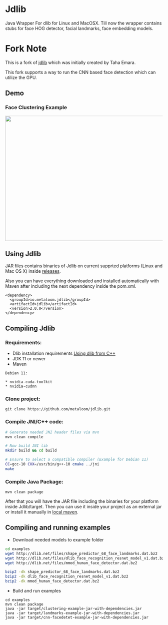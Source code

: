 # Jdlib

Java Wrapper For dlib for Linux and MacOSX. Till now the wrapper contains stubs for face HOG detector, facial landmarks, face embedding models.

# Fork Note

This is a fork of [jdlib](https://github.com/tahaemara/jdlib) which was initially created by Taha Emara.

This fork supports a way to run the CNN based face detection which can utilize the GPU.

## Demo
### Face Clustering Example

<img src="https://media.giphy.com/media/FD9AfNUw3VX8CqYaph/giphy.gif" width="700" height="400" />

## Using Jdlib

JAR files contains binaries of Jdlib on current supprted platforms (Linux and Mac OS X) inside [releases](https://github.com/metaloom/jdlib/releases).

Also you can have everything downloaded and installed automatically with Maven after including the next dependency inside the pom.xml.

```
<dependency>
  <groupId>io.metaloom.jdlib</groupId>
  <artifactId>jdlib</artifactId>
  <version>2.0.0</version>
</dependency>
```

## Compiling Jdlib

### Requirements:

- Dlib installation requirements [Using dlib from C++](http://dlib.net/compile.html)
- JDK 11 or newer
- Maven

```
Debian 11:

* nvidia-cuda-toolkit
* nvidia-cudnn 

```

### Clone project:

```
git clone https://github.com/metaloom/jdlib.git
```


### Compile JNI/C++ code:

```bash
# Generate needed JNI header files via mvn
mvn clean compile

# Now build JNI lib
mkdir build && cd build

# Ensure to select a compatible compiler (Example for Debian 11)
CC=gcc-10 CXX=/usr/bin/g++-10 cmake ../jni
make 
```

### Compile Java Package:

```
mvn clean package
```

After that you will have the JAR file including the binaries for your platform inside Jdlib/target. Then you can use it inside your project as an external jar or install it manually in [local maven](https://maven.apache.org/guides/mini/guide-3rd-party-jars-local.html). 

## Compiling and running examples

- Download needed models to example folder

```bash
cd examples
wget http://dlib.net/files/shape_predictor_68_face_landmarks.dat.bz2
wget http://dlib.net/files/dlib_face_recognition_resnet_model_v1.dat.bz2
wget http://dlib.net/files/mmod_human_face_detector.dat.bz2

bzip2 -dk shape_predictor_68_face_landmarks.dat.bz2
bzip2 -dk dlib_face_recognition_resnet_model_v1.dat.bz2
bzip2 -dk mmod_human_face_detector.dat.bz2
```

- Build and run examples

```
cd examples
mvn clean package
java -jar target/clustering-example-jar-with-dependencies.jar
java -jar target/landmarks-example-jar-with-dependencies.jar
java -jar target/cnn-facedetet-example-jar-with-dependencies.jar
```
